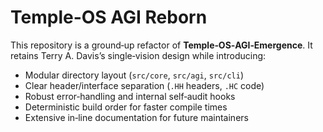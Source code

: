 # Temple-OS AGI Reborn

This repository is a ground‑up refactor of **Temple‑OS‑AGI‑Emergence**.
It retains Terry A. Davis’s single‑vision design while introducing:

* Modular directory layout (`src/core`, `src/agi`, `src/cli`)
* Clear header/interface separation (`.HH` headers, `.HC` code)
* Robust error‑handling and internal self‑audit hooks
* Deterministic build order for faster compile times
* Extensive in‑line documentation for future maintainers
